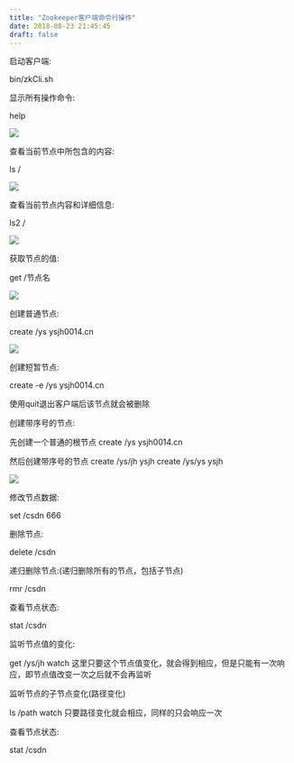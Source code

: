 ```yaml
---
title: "Zookeeper客户端命令行操作"
date: 2018-08-23 21:45:45
draft: false
---
```

启动客户端:

bin/zkCli.sh

显示所有操作命令:

help

![](https://img-blog.csdn.net/20180821173803167?watermark/2/text/aHR0cHM6Ly9ibG9nLmNzZG4ubmV0L3lzXzIzMDAxNA==/font/5a6L5L2T/fontsize/400/fill/I0JBQkFCMA==/dissolve/70)

查看当前节点中所包含的内容:

ls /

![](https://img-blog.csdn.net/20180821173831376?watermark/2/text/aHR0cHM6Ly9ibG9nLmNzZG4ubmV0L3lzXzIzMDAxNA==/font/5a6L5L2T/fontsize/400/fill/I0JBQkFCMA==/dissolve/70)

查看当前节点内容和详细信息:

ls2 /

![](https://img-blog.csdn.net/20180821173910470?watermark/2/text/aHR0cHM6Ly9ibG9nLmNzZG4ubmV0L3lzXzIzMDAxNA==/font/5a6L5L2T/fontsize/400/fill/I0JBQkFCMA==/dissolve/70)

获取节点的值:

get /节点名

![](https://img-blog.csdn.net/20180821174012611?watermark/2/text/aHR0cHM6Ly9ibG9nLmNzZG4ubmV0L3lzXzIzMDAxNA==/font/5a6L5L2T/fontsize/400/fill/I0JBQkFCMA==/dissolve/70)

创建普通节点:

create /ys ysjh0014.cn

![](https://img-blog.csdn.net/20180821174316199?watermark/2/text/aHR0cHM6Ly9ibG9nLmNzZG4ubmV0L3lzXzIzMDAxNA==/font/5a6L5L2T/fontsize/400/fill/I0JBQkFCMA==/dissolve/70)

创建短暂节点:

create -e /ys ysjh0014.cn

使用quit退出客户端后该节点就会被删除

创建带序号的节点:

先创建一个普通的根节点 create /ys ysjh0014.cn

然后创建带序号的节点 create /ys/jh ysjh create /ys/ys ysjh

![](https://img-blog.csdn.net/20180823191947484?watermark/2/text/aHR0cHM6Ly9ibG9nLmNzZG4ubmV0L3lzXzIzMDAxNA==/font/5a6L5L2T/fontsize/400/fill/I0JBQkFCMA==/dissolve/70)

修改节点数据:

set /csdn 666

删除节点:

delete /csdn

递归删除节点:(递归删除所有的节点，包括子节点)

rmr /csdn

查看节点状态:

stat /csdn

监听节点值的变化:

get /ys/jh watch 这里只要这个节点值变化，就会得到相应，但是只能有一次响应，即节点值改变一次之后就不会再监听

监听节点的子节点变化(路径变化)

ls /path watch 只要路径变化就会相应，同样的只会响应一次

查看节点状态:

stat /csdn